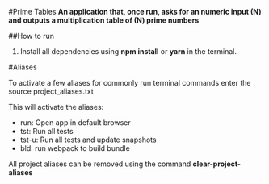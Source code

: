 #Prime Tables
**An application that, once run, asks for an numeric input (N) and outputs a multiplication table of (N) prime numbers**

##How to run

1. Install all dependencies using **npm install** or **yarn** in the terminal.

#Aliases

To activate a few aliases for commonly run terminal commands enter the source project_aliases.txt

This will activate the aliases:
* run: Open app in default browser
* tst: Run all tests
* tst-u: Run all tests and update snapshots
* bld: run webpack to build bundle

All project aliases can be removed using the command **clear-project-aliases**

